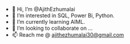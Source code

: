 - 👋 Hi, I’m @AjithEzhumalai
- 👀 I’m interested in SQL, Power Bi, Python.
- 🌱 I’m currently learning AIML.
- 💞️ I’m looking to collaborate on ...
- 📫 Reach me @ ajithezhumalai30@gmail.com  

<!---
AjithEzhumalai/AjithEzhumalai is a ✨ special ✨ repository because its `README.md` (this file) appears on your GitHub profile.
You can click the Preview link to take a look at your changes.
--->
